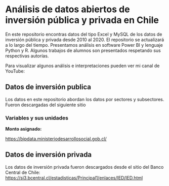 # Análisis de datos abiertos de inversión pública y privada en Chile

En este repositorio encontras datos del tipo Excel y MySQL de los datos de inversión pública y privada
desde $2010$ al $2020$. El repositorio se actualizará a lo largo del tiempo. Presentamos análisis en 
software Power BI y lenguaje Python y R. Algunos trabajos de alumnos son presentados respetando sus respectivas autorías. 

Para visualizar algunos análisis e interpretaciones pueden ver mi canal de YouTube:

## Datos de inversión publica

Los datos en este repositorio abordan los datos por sectores y subsectores. Fueron descargadas del siguiente   sitio
 ### Variables y sus unidades
 **Monto asignado:**
 

https://bipdata.ministeriodesarrollosocial.gob.cl/

## Datos de inversión privada

Los datos de inversión privada fueron descargados desde el sitio del Banco Central de Chile: https://si3.bcentral.cl/estadisticas/Principal1/enlaces/IED/IED.html

